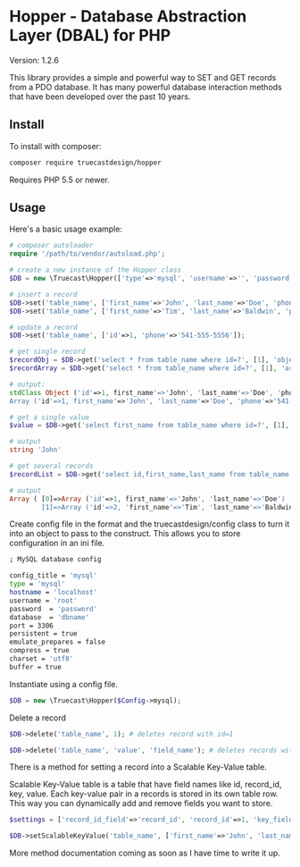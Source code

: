 Hopper - Database Abstraction Layer (DBAL) for PHP
=======================================

Version: 1.2.6

This library provides a simple and powerful way to SET and GET records from a PDO database. It has many powerful database interaction methods that have been developed over the past 10 years.

Install
-------

To install with composer:

```sh
composer require truecastdesign/hopper
```

Requires PHP 5.5 or newer.

Usage
-----

Here's a basic usage example:


```php
# composer autoloader
require '/path/to/vendor/autoload.php';

# create a new instance of the Hopper class
$DB = new \Truecast\Hopper(['type'=>'mysql', 'username'=>'', 'password'=>'', 'database'=>'']);

# insert a record
$DB->set('table_name', ['first_name'=>'John', 'last_name'=>'Doe', 'phone'=>'541-555-5555', 'status'=>'live']);  # id:1
$DB->set('table_name', ['first_name'=>'Tim', 'last_name'=>'Baldwin', 'phone'=>'541-555-5551', 'status'=>'live']); # id:2

# update a record
$DB->set('table_name', ['id'=>1, 'phone'=>'541-555-5556']);

# get single record
$recordObj = $DB->get('select * from table_name where id=?', [1], 'object');
$recordArray = $DB->get('select * from table_name where id=?', [1], 'array');

# output:
stdClass Object ('id'=>1, first_name'=>'John', 'last_name'=>'Doe', 'phone'=>'541-555-5555', 'status'=>'live')
Array ('id'=>1, first_name'=>'John', 'last_name'=>'Doe', 'phone'=>'541-555-5555', 'status'=>'live')

# get a single value
$value = $DB->get('select first_name from table_name where id=?', [1], 'value');

# output
string 'John'

# get several records
$recordList = $DB->get('select id,first_name,last_name from table_name where status=?', ["live"], '2dim');

# output
Array (	[0]=>Array ('id'=>1, first_name'=>'John', 'last_name'=>'Doe')
		[1]=>Array ('id'=>2, 'first_name'=>'Tim', 'last_name'=>'Baldwin'))
```

Create config file in the format and the truecastdesign/config class to turn it into an object to pass to the construct. This allows you to store configuration in an ini file.

```sh
; MySQL database config

config_title = 'mysql'
type = 'mysql'
hostname = 'localhost'
username = 'root'
password  = 'password'
database  = 'dbname'
port = 3306
persistent = true
emulate_prepares = false
compress = true
charset = 'utf8'
buffer = true
```

Instantiate using a config file.

```php
$DB = new \Truecast\Hopper($Config->mysql);
```

Delete a record

```php
$DB->delete('table_name', 1); # deletes record with id=1

$DB->delete('table_name', 'value', 'field_name'); # deletes records with field_name='value'
```

There is a method for setting a record into a Scalable Key-Value table.

Scalable Key-Value table is a table that have field names like id, record_id, key, value. Each key-value pair in a records is stored in its own table row. This way you can dynamically add and remove fields you want to store.

```php
$settings = ['record_id_field'=>'record_id', 'record_id'=>1, 'key_field'=>'field_name', 'value_field'=>'value'];

$DB->setScalableKeyValue('table_name', ['first_name'=>'John', 'last_name'=>'Doe', 'phone'=>'541-555-5555', 'status'=>'live'], $settings)
```

More method documentation coming as soon as I have time to write it up.

